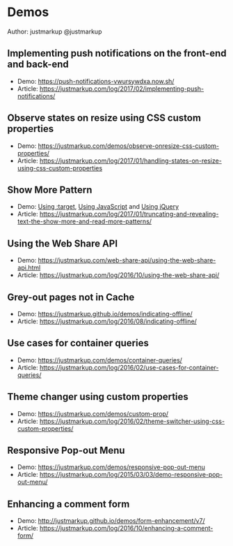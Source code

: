 Demos
============

Author: justmarkup @justmarkup

Implementing push notifications on the front-end and back-end
------------
 * Demo: https://push-notifications-vwursywdxa.now.sh/
 * Article: https://justmarkup.com/log/2017/02/implementing-push-notifications/

Observe states on resize using CSS custom properties
------------
 * Demo: https://justmarkup.com/demos/observe-onresize-css-custom-properties/
 * Article: https://justmarkup.com/log/2017/01/handling-states-on-resize-using-css-custom-properties

Show More Pattern
------------
 * Demo: [Using :target](https://justmarkup.com/demos/toggle-content/showmore/with-target), [Using JavaScript](https://justmarkup.com/demos/toggle-content/showmore/with-jquery/) and [Using jQuery](https://justmarkup.com/demos/toggle-content/showmore/with-js/)
 * Article: https://justmarkup.com/log/2017/01/truncating-and-revealing-text-the-show-more-and-read-more-patterns/

Using the Web Share API
------------
 * Demo: https://justmarkup.com/web-share-api/using-the-web-share-api.html
 * Article: https://justmarkup.com/log/2016/10/using-the-web-share-api/

Grey-out pages not in Cache
------------
 * Demo: https://justmarkup.github.io/demos/indicating-offline/
 * Article: https://justmarkup.com/log/2016/08/indicating-offline/

Use cases for container queries
------------
 * Demo: https://justmarkup.com/demos/container-queries/
 * Article: https://justmarkup.com/log/2016/02/use-cases-for-container-queries/

Theme changer using custom properties
------------
 * Demo: https://justmarkup.com/demos/custom-prop/
 * Article: https://justmarkup.com/log/2016/02/theme-switcher-using-css-custom-properties/

Responsive Pop-out Menu
------------
 * Demo: https://justmarkup.com/demos/responsive-pop-out-menu
 * Article: https://justmarkup.com/log/2015/03/03/demo-responsive-pop-out-menu/
 
Enhancing a comment form
------------
 * Demo: http://justmarkup.github.io/demos/form-enhancement/v7/
 * Article: https://justmarkup.com/log/2016/10/enhancing-a-comment-form/
